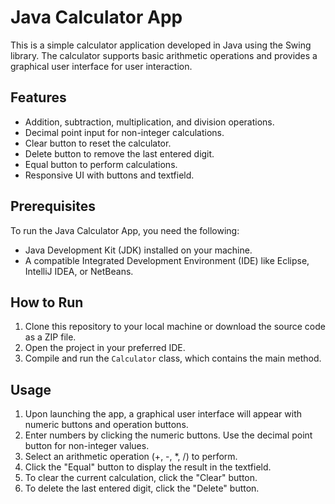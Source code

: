 # Java Calculator App

This is a simple calculator application developed in Java using the Swing library. The calculator supports basic arithmetic operations and provides a graphical user interface for user interaction.

## Features

- Addition, subtraction, multiplication, and division operations.
- Decimal point input for non-integer calculations.
- Clear button to reset the calculator.
- Delete button to remove the last entered digit.
- Equal button to perform calculations.
- Responsive UI with buttons and textfield.

## Prerequisites

To run the Java Calculator App, you need the following:

- Java Development Kit (JDK) installed on your machine.
- A compatible Integrated Development Environment (IDE) like Eclipse, IntelliJ IDEA, or NetBeans.

## How to Run

1. Clone this repository to your local machine or download the source code as a ZIP file.
2. Open the project in your preferred IDE.
3. Compile and run the `Calculator` class, which contains the main method.

## Usage

1. Upon launching the app, a graphical user interface will appear with numeric buttons and operation buttons.
2. Enter numbers by clicking the numeric buttons. Use the decimal point button for non-integer values.
3. Select an arithmetic operation (+, -, *, /) to perform.
4. Click the "Equal" button to display the result in the textfield.
5. To clear the current calculation, click the "Clear" button.
6. To delete the last entered digit, click the "Delete" button.

